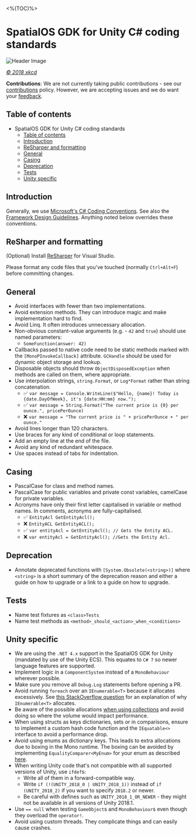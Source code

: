 <%(TOC)%>

# SpatialOS GDK for Unity C# coding standards

![Header Image]({{assetRoot}}assets/unity-gdk-header-cartoon.png)

_[&copy; 2018 xkcd](https://xkcd.com/license.html)_

**Contributions**: We are not currently taking public contributions - see our [contributions](https://github.com/spatialos/UnityGDK/blob/master/README.md#contributions) policy. However, we are accepting issues and we do want your [feedback](https://github.com/spatialos/UnityGDK/blob/master/README.md#give-us-feedback).

## Table of contents

- SpatialOS GDK for Unity C# coding standards
    - [Table of contents](#table-of-contents)
    - [Introduction](#introduction)
    - [ReSharper and formatting](#resharper-and-formatting)
    - [General](#general)
    - [Casing](#casing)
    - [Deprecation](#deprecation)
    - [Tests](#tests)
    - [Unity specific](#unity-specific)

## Introduction

Generally, we use [Microsoft's C# Coding Conventions](https://docs.microsoft.com/en-us/dotnet/csharp/programming-guide/inside-a-program/coding-conventions). See also the [Framework Design Guidelines](https://docs.microsoft.com/en-us/dotnet/standard/design-guidelines/index). Anything noted below overrides these conventions.

## ReSharper and formatting

(Optional) Install [ReSharper](https://www.jetbrains.com/resharper/) for Visual Studio.

Please format any code files that you've touched (normally `Ctrl+Alt+F`) before committing changes.

## General

* Avoid interfaces with fewer than two implementations.
* Avoid extension methods. They can introduce magic and make implementation hard to find.
* Avoid Linq. It often introduces unnecessary allocation.
* Non-obvious constant-value arguments (e.g. - `42` and `true`) should use named parameters:
    * `SomeFunction(answer: 42)`
* Callbacks passed to native code need to be static methods marked with the `[MonoPInvokeCallback]` attribute. `GCHandle` should be used for dynamic object storage and lookup.
* Disposable objects should throw `ObjectDisposedException` when methods are called on them, where appropriate.
* Use interpolation strings, `string.Format`, or `Log*Format` rather than string concatenation.
    * :white_check_mark: `var message = Console.WriteLine($"Hello, {name}! Today is {date.DayOfWeek}, it's {date:HH:mm} now.");`
    * :white_check_mark: `var message = String.Format("The current price is {0} per ounce.", pricePerOunce)`
    * :x: `var message = "The current price is " + pricePerOunce + " per ounce."`
* Avoid lines longer than 120 characters.
* Use braces for any kind of conditional or loop statements.
* Add an empty line at the end of the file.
* Avoid any kind of redundant whitespace.
* Use spaces instead of tabs for indentation.

## Casing

* PascalCase for class and method names.
* PascalCase for public variables and private const variables, camelCase for private variables.
* Acronyms have only their first letter capitalised in variable or method names. In comments, acronyms are fully-capitalised.
    * :white_check_mark: `EntityAcl GetEntityAcl();`
    * :x: `EntityACL GetEntityACL();`
    * :white_check_mark: `var entityAcl = GetEntityAcl(); // Gets the Entity ACL.`
    * :x: `var entityAcl = GetEntityAcl(); //Gets the Entity Acl.`

## Deprecation

* Annotate deprecated functions with `[System.Obsolete(<string>)]` where `<string>` is a short summary of the deprecation reason and either a guide on how to upgrade or a link to a guide on how to upgrade.

## Tests

* Name test fixtures as `<class>Tests`
* Name test methods as `<method>_should_<action>_when_<conditions>`

## Unity specific

* We are using the `.NET 4.x` support in the SpatialOS GDK for Unity (mandated by use of the Unity ECS). This equates to `C# 7` so newer language features are supported.
* Implement logic in a `ComponentSystem` instead of a `MonoBehaviour` wherever possible.
* Make sure you remove all `Debug.Log` statements before opening a PR.
* Avoid running `foreach` over an `IEnumerable<T>` because it allocates excessively. See [this StackOverflow question](https://stackoverflow.com/questions/19689328/why-ienumerable-slow-and-list-is-fast) for an explanation of why `IEnumerable<T>` allocates.
* Be aware of the possible allocations [when using collections](https://jacksondunstan.com/articles/3805) and avoid doing so where the volume would impact performance.
* When using structs as keys dictionaries, sets or in comparisons, ensure to implement a custom hash code function and the `IEquatable<>` interface to avoid a performance drop.
* Avoid using enums as dictionary keys. This leads to extra allocations due to boxing in the Mono runtime. The boxing can be avoided by implementing `EqualityComparer<MyEnum>` for your enum as described [here](https://stackoverflow.com/a/26281533).
* When writing Unity code that's not compatible with all supported versions of Unity, use `ifdef`s:
    * Write all of them in a forward-compatible way.
    * Write `if (!(UNITY_2018_0 | UNITY_2018_1))` instead of `if (UNITY_2018_2)` if you want to specify `2018.2` or newer.
    * Be careful with defines such as `UNITY_2018_1_OR_NEWER` - they might not be available in all versions of Unity 2018.1.
* Use `== null` when testing `GameObject`s and `MonoBehaviour`s even though they overload the `operator!`.
* Avoid using custom threads. They complicate things and can easily cause crashes.
